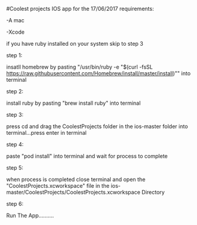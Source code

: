 #Coolest projects IOS  app for the 17/06/2017
requirements:

-A mac 

-Xcode 

if you have ruby installed on your system skip to step 3

step 1:

insatll homebrew by pasting "/usr/bin/ruby -e "$(curl -fsSL https://raw.githubusercontent.com/Homebrew/install/master/install)"" into terminal

step 2:

install ruby by pasting "brew install ruby" into terminal

step 3:

press cd and drag the CoolestProjects folder in the ios-master folder into terminal...press enter in terminal

step 4:

paste "pod install" into terminal and wait for process to complete

step 5:

when process is completed close terminal and open the "CoolestProjects.xcworkspace" file in the ios-master/CoolestProjects/CoolestProjects.xcworkspace Directory 

step 6:

Run The App..........


